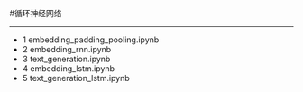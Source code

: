 #循环神经网络
***
- 1 embedding_padding_pooling.ipynb
- 2 embedding_rnn.ipynb
- 3 text_generation.ipynb
- 4 embedding_lstm.ipynb
- 5 text_generation_lstm.ipynb
